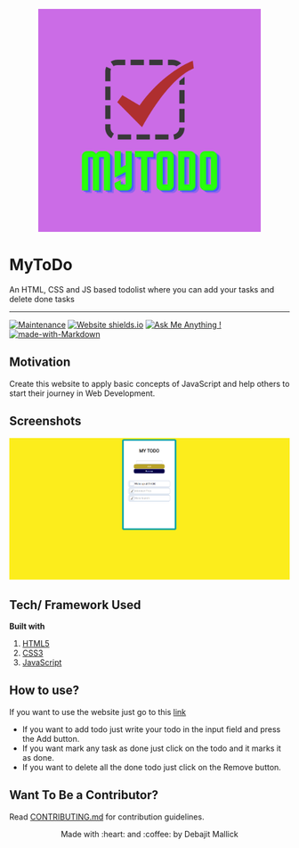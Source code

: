 <p align="center">
  <img style="border-width: 0" width="400" height="400" src="./assets/myToDo.png" alt="Todo App logo">
</p>

# MyToDo

An HTML, CSS and JS based todolist where you can add your tasks and delete done tasks

---

[![Maintenance](https://img.shields.io/badge/Maintained%3F-yes-green.svg)](https://github.com/debajit13/MyToDo/graphs/commit-activity) [![Website shields.io](https://img.shields.io/website-up-down-green-red/http/shields.io.svg)](https://debajit13.github.io/MyToDo/) [![Ask Me Anything !](https://img.shields.io/badge/Ask%20me-anything-1abc9c.svg)](https://github.com/debajit13/MyToDo/pulls) [![made-with-Markdown](https://img.shields.io/badge/Made%20with-Markdown-1f425f.svg)](http://commonmark.org)

## Motivation

Create this website to apply basic concepts of JavaScript and help others to start their journey in Web Development.

## Screenshots

<img src="assets/screenshot.png">

## Tech/ Framework Used

**Built with**

1. [HTML5](https://developer.mozilla.org/en-US/docs/Web/HTML)
1. [CSS3](https://developer.mozilla.org/en-US/docs/Web/CSS)
1. [JavaScript](https://developer.mozilla.org/en-US/docs/Web/javascript)

## How to use?

If you want to use the website just go to this [link](https://debajit13.github.io/MyToDo/)

- If you want to add todo just write your todo in the input field and press the Add button.
- If you want mark any task as done just click on the todo and it marks it as done.
- If you want to delete all the done todo just click on the Remove button.

## Want To Be a Contributor?

Read [CONTRIBUTING.md](./CONTRIBUTING.md) for contribution guidelines.

<p align="center">Made with :heart: and :coffee: by Debajit Mallick</p>
